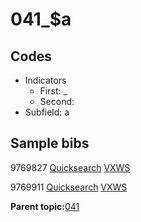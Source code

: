 # 041\_$a

## Codes

-   Indicators
    -   First: \_
    -   Second:
-   Subfield: a

## Sample bibs

9769827 [Quicksearch](https://search.library.yale.edu/catalog/9769827) [VXWS](http://prodorbis.library.yale.edu:7014/vxws/GetHoldingsService?bibId=9769827)

9769911 [Quicksearch](https://search.library.yale.edu/catalog/9769911) [VXWS](http://prodorbis.library.yale.edu:7014/vxws/GetHoldingsService?bibId=9769911)

**Parent topic:**[041](../../tags/041/041.md)

